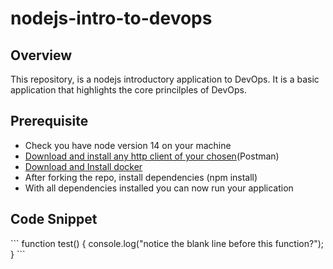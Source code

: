 # nodejs-intro-to-devops

<h2>Overview</h2>

This repository, is a nodejs introductory application to DevOps. It is a basic application that highlights the core princilples of DevOps.

<h2>Prerequisite</h2>
<ul>
  <li>Check you have node version 14 on your machine</li>
  <li><a href="https://www.postman.com/product/rest-client/">Download and install any http client of your chosen</a>(Postman)</li>
  <li><a href="https://www.docker.com/products/docker-desktop/">Download and Install docker </a></li>
  <li>After forking the repo, install dependencies (npm install)</li>
  <li>With all dependencies installed you can now run your application</li>
</ul>

<h2>Code Snippet</h2>
```
function test() {
  console.log("notice the blank line before this function?");
}
```

